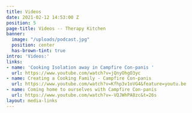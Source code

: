 ```yaml
---
title: Videos
date: 2021-02-12 14:53:00 Z
position: 5
page-title: Videos -- Therapy Kitchen
banner:
  image: "/uploads/podcast.jpg"
  position: center
  has-brown-tint: true
intro: 'Videos:'
links:
- name: 'Cooking Isolation away in Campfire Con-panis '
  url: https://www.youtube.com/watch?v=jQnyOhgO3yc
- name: Creating a Cooking Family - Campfire Con-panis
  url: https://www.youtube.com/watch?v=Kfhp3v1oVG4&feature=youtu.be
- name: Coming home to ourselves with Campfire Con-panis
  url: https://www.youtube.com/watch?v=-VQJWhPA8zc&t=26s
layout: media-links
---
```


